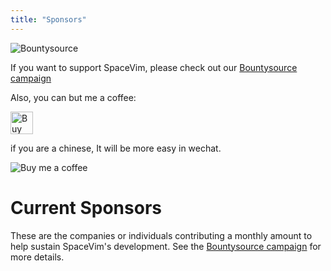 ```yaml
---
title: "Sponsors"
---
```


![Bountysource](https://spacevim.org/img/bountysource.png)

If you want to support SpaceVim, please check out our [Bountysource campaign](https://www.bountysource.com/teams/spacevim)

Also, you can but me a coffee:

<a href='https://ko-fi.com/A538L6H' target='_blank'><img height='36' style='border:0px;height:36px;' src='https://az743702.vo.msecnd.net/cdn/kofi4.png?v=f' border='0' alt='Buy Me a Coffee at ko-fi.com' /></a> 

if you are a chinese, It will be more easy in wechat.

![Buy me a coffee](https://spacevim.org/img/buy_me_a_coffee.png)

# Current Sponsors

These are the companies or individuals contributing a monthly amount to help sustain SpaceVim's development. See the [Bountysource campaign](https://www.bountysource.com/teams/spacevim) for more details.


